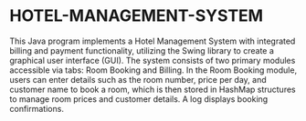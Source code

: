 # HOTEL-MANAGEMENT-SYSTEM
This Java program implements a Hotel Management System with integrated billing and payment functionality, utilizing the Swing library to create a graphical user interface (GUI). The system consists of two primary modules accessible via tabs: Room Booking and Billing. In the Room Booking module, users can enter details such as the room number, price per day, and customer name to book a room, which is then stored in HashMap structures to manage room prices and customer details. A log displays booking confirmations.
